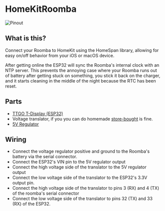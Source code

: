 # HomeKitRoomba

![Pinout](http://joshbillions.users.sonic.net/github/roomba_pinout.png)

## What is this?
Connect your Roomba to HomeKit using the HomeSpan library, allowing for easy on/off behavior from your iOS or macOS device.

After getting online the ESP32 will sync the Roomba's internal clock with an NTP server. This prevents the annoying case where your Roomba runs out of battery after getting stuck on something, you stick it back on the charger, and it starts cleaning in the middle of the night because the RTC has been reset.

## Parts
- [TTGO T-Display (ESP32)](https://github.com/Xinyuan-LilyGO/TTGO-T-Display)
- Voltage translator, if you you can do homemade [store-bought](https://www.sparkfun.com/products/11771) is fine. 
- [5V Regulator](https://www.sparkfun.com/products/107)

## Wiring
- Connect the voltage regulator positive and ground to the Roomba's battery via the serial connector.
- Connect the ESP32's VIN pin to the 5V regulator output
- Connect the high voltage side of the translator to the 5V regulator output
- Connect the low voltage side of the translator to the ESP32's 3.3V output pin.
- Connect the high voltage side of the translator to pins 3 (RX) and 4 (TX) of the roomba's serial connector
- Connect the low voltage side of the translator to pins 32 (TX) and 33 (RX) of the ESP32.
